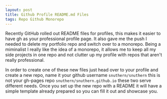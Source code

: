 ```yaml
---
layout: post
title: Github Profile README.md Files
tags: Repo Github Monorepo
---
```

Recently GitHub rolled out README files for profiles, this makes it easier to have gh as your professional profile page. It also gave me the push I needed to delete my portfolio repo and switch over to a monorepo. Being a miminalist I really like the idea of a monorepo, it allows me to keep all my side projects in one repo and not clutter up my profile with repos that aren't really professional.  
  
In order to create one of these new files just head over to your profile and create a new repo, name it your github username `snuthern/snuthern` this is not your gh-pages repo `snuthern/snuthern.github.io` these two serve different needs. Once you set up the new repo with a README it will have a simple template already prepared so you can fill it out and showcase you.